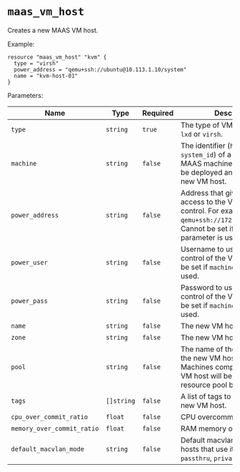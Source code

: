 
# `maas_vm_host`

Creates a new MAAS VM host.

Example:

```hcl
resource "maas_vm_host" "kvm" {
  type = "virsh"
  power_address = "qemu+ssh://ubuntu@10.113.1.10/system"
  name = "kvm-host-01"
}
```

Parameters:

| Name | Type | Required | Description
| ---- | ---- | -------- | -----------
| `type` | `string` | `true` | The type of VM host to create: `lxd` or `virsh`.
| `machine` | `string` | `false` | The identifier (`hostname`, `fqdn` or `system_id`) of a registered `Ready` MAAS machine. This is going to be deployed and registered as a new VM host.
| `power_address` | `string` | `false` | Address that gives MAAS access to the VM host power control. For example: `qemu+ssh://172.16.99.2/system`. Cannot be set if `machine` parameter is used.
| `power_user` | `string` | `false` | Username to use for power control of the VM host. Cannot be set if `machine` parameter is used.
| `power_pass` | `string` | `false` | Password to use for power control of the VM host. Cannot be set if `machine` parameter is used.
| `name` | `string` | `false` | The new VM host name.
| `zone` | `string` | `false` | The new VM host zone.
| `pool` | `string` | `false` | The name of the resource pool the new VM host will belong to. Machines composed from this VM host will be assigned to this resource pool by default.
| `tags` | `[]string` | `false` | A list of tags to assign to the new VM host.
| `cpu_over_commit_ratio` | `float` | `false` | CPU overcommit ratio.
| `memory_over_commit_ratio` | `float` | `false` | RAM memory overcommit ratio.
| `default_macvlan_mode` | `string` | `false` |  Default macvlan mode for VM hosts that use it: `bridge`, `passthru`, `private`, `vepa`.
